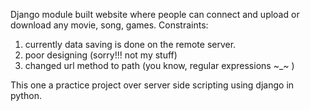 Django module built website where people can connect and upload or download any movie, song, games.
Constraints:
1. currently data saving is done on the remote server.
2. poor designing (sorry!!! not my stuff)
3. changed url method to path (you know, regular expressions ~_~ )

This one a practice project over server side scripting using django in python. 
